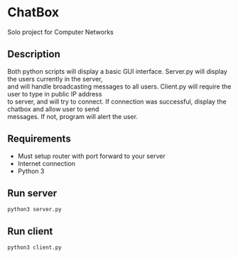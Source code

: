 # ChatBox
Solo project for Computer Networks

## Description
Both python scripts will display a basic GUI interface. Server.py will display the users currently in the server,<br />
and will handle broadcasting messages to all users. Client.py will require the user to type in public IP address<br />
to server, and will try to connect. If connection was successful, display the chatbox and allow user to send<br />
messages. If not, program will alert the user.

## Requirements
- Must setup router with port forward to your server
- Internet connection
- Python 3

## Run server
```
python3 server.py
````

## Run client
```
python3 client.py
```
